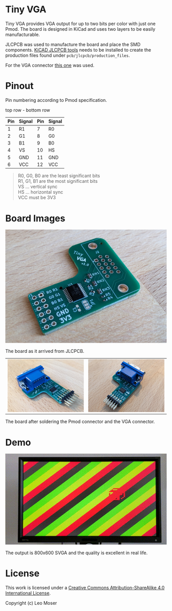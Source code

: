 # Tiny VGA

Tiny VGA provides VGA output for up to two bits per color with just one Pmod. The board is designed in KiCad and uses two layers to be easily manufacturable.

JLCPCB was used to manufacture the board and place the SMD components. [KiCAD JLCPCB tools](https://github.com/Bouni/kicad-jlcpcb-tools) needs to be installed to create the production files found under `pcb/jlcpcb/production_files`.

For the VGA connector [this one](https://eu.mouser.com/ProductDetail/Amphenol-Commercial-Products/L77HDE15SD1CH4FVGA?qs=ToP8pWlZ0bNtQSp9f8k5Rw%3D%3D) was used.

# Pinout

Pin numbering according to Pmod specification.

top row - bottom row

| Pin | Signal | Pin | Signal |
|-----|--------|-----|--------|
| 1   | R1     | 7   | R0     |
| 2   | G1     | 8   | G0     |
| 3   | B1     | 9   | B0     |
| 4   | VS     | 10  | HS     |
| 5   | GND    | 11  | GND    |
| 6   | VCC    | 12  | VCC    |

> R0, G0, B0 are the least significant bits\
> R1, G1, B1 are the most significant bits\
> VS ... vertical sync\
> HS ... horizontal sync\
> VCC must be 3V3

# Board Images

![pcb_smd.jpg](img/pcb_smd.jpg)

The board as it arrived from JLCPCB.

|          |      |
|--------------|-----------|
| ![pcb_assembled1.jpg](img/pcb_assembled1.jpg) | ![pcb_assembled2.jpg](img/pcb_assembled2.jpg)      |

The board after soldering the Pmod connector and the VGA connector.

# Demo

![demo.gif](img/demo.gif)

The output is 800x600 SVGA and the quality is excellent in real life.

# License

This work is licensed under a
[Creative Commons Attribution-ShareAlike 4.0 International License][cc-by-sa].

[cc-by-sa]: http://creativecommons.org/licenses/by-sa/4.0/

Copyright (c) Leo Moser